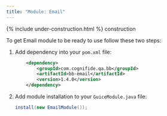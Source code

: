 ```yaml
---
title: "Module: Email"
---
```


{% include under-construction.html %} construction

To get Email module to be ready to use follow these two steps:

1. Add dependency into your `pom.xml` file:

    ```xml
        <dependency>
            <groupId>com.cognifide.qa.bb</groupId>
            <artifactId>bb-email</artifactId>
            <version>1.4.0</version>
        </dependency>
    ```
2. Add module installation to your `GuiceModule.java` file:
    ```java
    install(new EmailModule());
  
    ```

